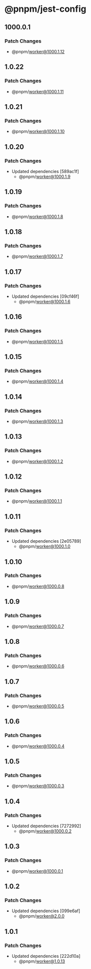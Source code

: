 # @pnpm/jest-config

## 1000.0.1

### Patch Changes

- @pnpm/worker@1000.1.12

## 1.0.22

### Patch Changes

- @pnpm/worker@1000.1.11

## 1.0.21

### Patch Changes

- @pnpm/worker@1000.1.10

## 1.0.20

### Patch Changes

- Updated dependencies [589ac1f]
  - @pnpm/worker@1000.1.9

## 1.0.19

### Patch Changes

- @pnpm/worker@1000.1.8

## 1.0.18

### Patch Changes

- @pnpm/worker@1000.1.7

## 1.0.17

### Patch Changes

- Updated dependencies [09cf46f]
  - @pnpm/worker@1000.1.6

## 1.0.16

### Patch Changes

- @pnpm/worker@1000.1.5

## 1.0.15

### Patch Changes

- @pnpm/worker@1000.1.4

## 1.0.14

### Patch Changes

- @pnpm/worker@1000.1.3

## 1.0.13

### Patch Changes

- @pnpm/worker@1000.1.2

## 1.0.12

### Patch Changes

- @pnpm/worker@1000.1.1

## 1.0.11

### Patch Changes

- Updated dependencies [2e05789]
  - @pnpm/worker@1000.1.0

## 1.0.10

### Patch Changes

- @pnpm/worker@1000.0.8

## 1.0.9

### Patch Changes

- @pnpm/worker@1000.0.7

## 1.0.8

### Patch Changes

- @pnpm/worker@1000.0.6

## 1.0.7

### Patch Changes

- @pnpm/worker@1000.0.5

## 1.0.6

### Patch Changes

- @pnpm/worker@1000.0.4

## 1.0.5

### Patch Changes

- @pnpm/worker@1000.0.3

## 1.0.4

### Patch Changes

- Updated dependencies [7272992]
  - @pnpm/worker@1000.0.2

## 1.0.3

### Patch Changes

- @pnpm/worker@1000.0.1

## 1.0.2

### Patch Changes

- Updated dependencies [099e6af]
  - @pnpm/worker@2.0.0

## 1.0.1

### Patch Changes

- Updated dependencies [222d10a]
  - @pnpm/worker@1.0.13
